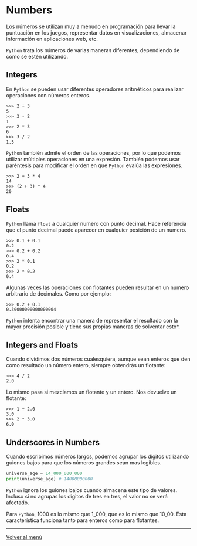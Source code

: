 # Numbers

Los números se utilizan muy a menudo en programación para llevar la puntuación en los juegos, representar datos en visualizaciones, almacenar información en aplicaciones web, etc.

`Python` trata los números de varias maneras diferentes, dependiendo de cómo se estén utilizando.

## Integers

En `Python` se pueden usar diferentes operadores aritméticos para realizar operaciones con números enteros.

```shell
>>> 2 + 3
5
>>> 3 - 2
1
>>> 2 * 3
6
>>> 3 / 2
1.5
```

`Python` también admite el orden de las operaciones, por lo que podemos utilizar múltiples operaciones en una expresión. También podemos usar paréntesis para modificar el orden en que `Python` evalúa las expresiones.

```shell
>>> 2 + 3 * 4
14
>>> (2 + 3) * 4
20
```

## Floats

`Python` llama `float` a cualquier numero con punto decimal. Hace referencia que el punto decimal puede aparecer en cualquier posición de un numero.

```shell
>>> 0.1 + 0.1
0.2
>>> 0.2 + 0.2
0.4
>>> 2 * 0.1
0.2
>>> 2 * 0.2
0.4
```

Algunas veces las operaciones con flotantes pueden resultar en un numero arbitrario de decimales. Como por ejemplo:

```shell
>>> 0.2 + 0.1
0.30000000000000004
```

`Python` intenta encontrar una manera de representar el resultado con la mayor precisión posible y tiene sus propias maneras de solventar esto\*.

## Integers and Floats

Cuando dividimos dos números cualesquiera, aunque sean enteros que den como resultado un número entero, siempre obtendrás un flotante:

```shell
>>> 4 / 2
2.0
```

Lo mismo pasa si mezclamos un flotante y un entero. Nos devuelve un flotante:

```shell
>>> 1 + 2.0
3.0
>>> 2 * 3.0
6.0
```

## Underscores in Numbers

Cuando escribimos números largos, podemos agrupar los dígitos utilizando guiones bajos para que los números grandes sean mas legibles.

```python
universe_age = 14_000_000_000
print(universe_age) # 14000000000
```

`Python` ignora los guiones bajos cuando almacena este tipo de valores. Incluso si no agrupas los dígitos de tres en tres, el valor no se verá afectado.

Para `Python`, 1000 es lo mismo que 1_000, que es lo mismo que 10_00. Esta característica funciona tanto para enteros como para flotantes.

---

[Volver al menú](./0.0-Learn-the-basics.md)

